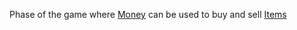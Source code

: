 Phase of the game where [Money](/docs/gameplay_spec/unique_mechanics/money.md) can be used to buy and sell [Items](/docs/gameplay_spec/unique_mechanics/items.md)